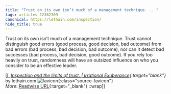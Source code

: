 ```yaml
---
title: "Trust on its own isn’t much of a management technique. ..."
tags: articles-12362309
canonical: https://lethain.com/inspection/
hide_title: true
---
```


Trust on its own isn’t much of a management technique. Trust cannot distinguish good errors (good process, good decision, bad outcome) from bad errors (bad process, bad decision, bad outcome), nor can it detect bad successes (bad process, bad decision, good outcome). If you rely too heavily on trust, randomness will have an outsized influence on who you consider to be an effective leader.


[[<cite>_[Inspection and the limits of trust. | Irrational Exuberance](https://lethain.com/inspection/){:target="_blank"}_</cite> by lethain.com ![favicon](https://s2.googleusercontent.com/s2/favicons?domain=lethain.com){:class="source-favicon"}<br>
_More_: [Readwise URL](https://readwise.io/open/260275337){:target="_blank"}
::wrap]]